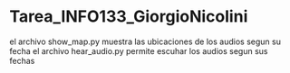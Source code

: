 # Tarea_INFO133_GiorgioNicolini
el archivo show_map.py muestra las ubicaciones de los audios segun su fecha
el archivo hear_audio.py permite escuhar los audios segun sus fechas
